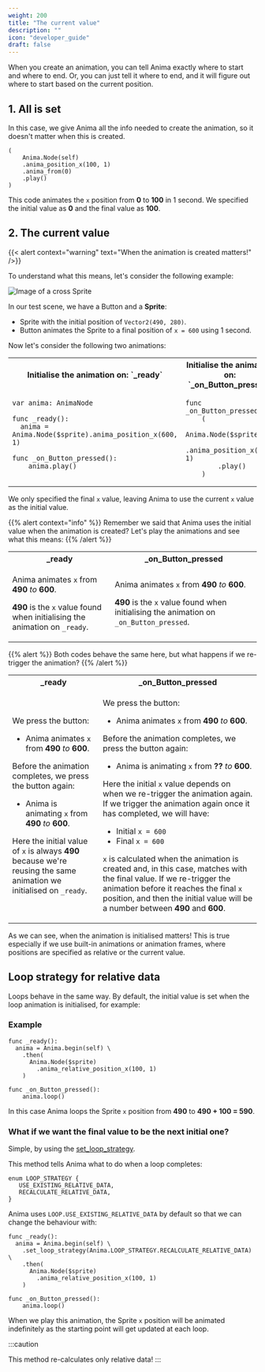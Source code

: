 ```yaml
---
weight: 200
title: "The current value"
description: ""
icon: "developer_guide"
draft: false
---
```


When you create an animation, you can tell Anima exactly where to start and where to end.
Or, you can just tell it where to end, and it will figure out where to start based on the current position.

## 1. All is set

In this case, we give Anima all the info needed to create the animation, so it doesn't matter when this is created.

```gdscript
(
    Anima.Node(self)
    .anima_position_x(100, 1)
    .anima_from(0)
    .play()
)
```

This code animates the `x` position from **0** to **100** in 1 second.
We specified the initial value as **0** and the final value as **100**.

## 2. The current value

{{< alert context="warning" text="When the animation is created matters!" />}}

To understand what this means, let's consider the following example:

![Image of a cross Sprite](/images/tutorials/fundamentals-cross.png)

In our test scene, we have a Button and a **Sprite**:

- Sprite with the initial position of `Vector2(490, 280)`.
- Button animates the Sprite to a final position of `x = 600` using 1 second.

Now let's consider the following two animations:

<table style={{ width: '100%' }}><tr style={{ width: '100%'}}>

<th style={{ width: '50%' }}>Initialise the animation on: `_ready`</th>
<th style={{ width: '50%' }}>
  Initialise the animation on: `_on_Button_pressed`
</th>

</tr>
<tr style={{ width: '100%'}}>
<td valign="top">

```gdscript
var anima: AnimaNode

func _ready():
  anima = Anima.Node($sprite).anima_position_x(600, 1)

func _on_Button_pressed():
    anima.play()
```

</td>
<td valign="top">

```gdscript
func _on_Button_pressed():
    (
        Anima.Node($sprite)
        .anima_position_x(600, 1)
        .play()
    )
```

</td>

</tr></table>

We only specified the final `x` value, leaving Anima to use the current `x` value as the initial value.

{{% alert context="info" %}}
Remember we said that Anima uses the initial value when the animation is created?
Let's play the animations and see what this means:
{{% /alert %}}

<table>
<tr>
 <th>_ready</th>
 <th>_on_Button_pressed</th>
</tr>

<tr>
  <td>

Anima animates `x` from **490** _to_ **600**.

**490** is the `x` value found when initialising the animation on `_ready`.

</td>
<td>

Anima animates `x` from **490** _to_ **600**.

**490** is the `x` value found when initialising the animation on `_on_Button_pressed`.

</td>
</tr>
</table>

{{% alert  %}}
Both codes behave the same here, but what happens if we re-trigger the animation?
{{% /alert %}}

<table>
<tr>
 <th>_ready</th>
 <th>_on_Button_pressed</th>
</tr>

<tr>
  <td>

We press the button:

- Anima animates `x` from **490** _to_ **600**.

Before the animation completes, we press the button again:

- Anima is animating `x` from **490** _to_ **600**.

Here the initial value of `x` is always **490** because we're reusing the same animation we initialised on `_ready`.

</td>
<td>

We press the button:

- Anima animates `x` from **490** _to_ **600**.

Before the animation completes, we press the button again:

- Anima is animating `x` from **??** _to_ **600**.

Here the initial `x` value depends on when we re-trigger the animation again. If we trigger the animation again once it
has completed, we will have:

- Initial `x = 600`
- Final `x = 600`

`x` is calculated when the animation is created and, in this case, matches with the final value. If we re-trigger the animation before
it reaches the final `x` position, and then the initial value will be a number between **490** and **600**.

</td>
</tr>
</table>

As we can see, when the animation is initialised matters!
This is true especially if we use built-in animations or animation frames, where positions are specified as relative or the current value.

## Loop strategy for relative data

Loops behave in the same way. By default, the initial value is set when the loop animation is initialised, for example:

### Example

```gdscript
func _ready():
  anima = Anima.begin(self) \
    .then(
      Anima.Node($sprite)
        .anima_relative_position_x(100, 1)
    )

func _on_Button_pressed():
    anima.loop()
```

In this case Anima loops the Sprite `x` position from **490** to **490 + 100 = 590**.

### What if we want the final value to be the next initial one?

Simple, by using the [set_loop_strategy](/docs/anima-node/#set_loop_strategy).

This method tells Anima what to do when a loop completes:

```
enum LOOP_STRATEGY {
   USE_EXISTING_RELATIVE_DATA,
   RECALCULATE_RELATIVE_DATA,
}
```

Anima uses `LOOP.USE_EXISTING_RELATIVE_DATA` by default so that we can change the behaviour with:

```
func _ready():
  anima = Anima.begin(self) \
    .set_loop_strategy(Anima.LOOP_STRATEGY.RECALCULATE_RELATIVE_DATA) \
    .then(
      Anima.Node($sprite)
        .anima_relative_position_x(100, 1)
    )

func _on_Button_pressed():
    anima.loop()
```

When we play this animation, the Sprite `x` position will be animated indefinitely as the starting point will get updated at each loop.

:::caution

This method re-calculates only relative data!
:::
